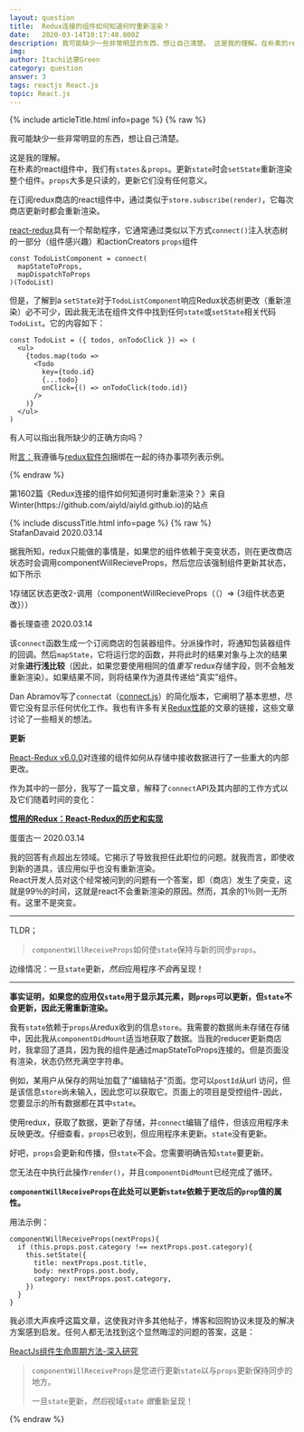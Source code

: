 ```yaml
---
layout: question
title:  Redux连接的组件如何知道何时重新渲染？
date:   2020-03-14T10:17:40.000Z
description: 我可能缺少一些非常明显的东西，想让自己清楚。 这是我的理解。在朴素的react组件中，我们有states＆props。更新state时会setSta...
img: 
author: Itachi达蒙Green
category: question
answer: 3
tags: reactjs React.js
topic: React.js
---
```

<div class="article-root">
  <div class="article">
    {% include articleTitle.html info=page %}
    {% raw %}
    <div class="article-content"><p><font style="vertical-align: inherit;"><font style="vertical-align: inherit;">我可能缺少一些非常明显的东西，想让自己清楚。 </font></font></p>

<p><font style="vertical-align: inherit;"><font style="vertical-align: inherit;">这是我的理解。</font></font><br><font style="vertical-align: inherit;"><font style="vertical-align: inherit;">
在朴素的react组件中，我们有</font></font><code>states</code><font style="vertical-align: inherit;"><font style="vertical-align: inherit;">＆</font></font><code>props</code><font style="vertical-align: inherit;"><font style="vertical-align: inherit;">。</font><font style="vertical-align: inherit;">更新</font></font><code>state</code><font style="vertical-align: inherit;"><font style="vertical-align: inherit;">时会</font></font><code>setState</code><font style="vertical-align: inherit;"><font style="vertical-align: inherit;">重新渲染整个组件。</font></font><code>props</code><font style="vertical-align: inherit;"><font style="vertical-align: inherit;">大多是只读的，更新它们没有任何意义。</font></font></p>

<p><font style="vertical-align: inherit;"><font style="vertical-align: inherit;">在订阅redux商店的react组件中，通过类似于</font></font><code>store.subscribe(render)</code><font style="vertical-align: inherit;"><font style="vertical-align: inherit;">，它每次商店更新时都会重新渲染。</font></font></p>

<p><a href="http://google.com" rel="noreferrer"><font style="vertical-align: inherit;"><font style="vertical-align: inherit;">react-redux</font></font></a><font style="vertical-align: inherit;"><font style="vertical-align: inherit;">具有一个帮助</font><font style="vertical-align: inherit;">程序，它通常通过类似以下方式</font></font><code>connect()</code><font style="vertical-align: inherit;"><font style="vertical-align: inherit;">注入状态树的一部分（组件感兴趣）和actionCreators </font></font><code>props</code><font style="vertical-align: inherit;"><font style="vertical-align: inherit;">组件</font></font></p>

<pre class="lang-js prettyprint-override"><code>const TodoListComponent = connect(<font></font>
  mapStateToProps,<font></font>
  mapDispatchToProps<font></font>
)(TodoList)<font></font>
</code></pre>

<p><font style="vertical-align: inherit;"><font style="vertical-align: inherit;">但是，了解到a </font></font><code>setState</code><font style="vertical-align: inherit;"><font style="vertical-align: inherit;">对于</font></font><code>TodoListComponent</code><font style="vertical-align: inherit;"><font style="vertical-align: inherit;">响应Redux状态树更改（重新渲染）</font><font style="vertical-align: inherit;">必不可少</font><font style="vertical-align: inherit;">，因此我无法</font><font style="vertical-align: inherit;">在</font><font style="vertical-align: inherit;">组件文件中</font><font style="vertical-align: inherit;">找到任何</font></font><code>state</code><font style="vertical-align: inherit;"><font style="vertical-align: inherit;">或</font></font><code>setState</code><font style="vertical-align: inherit;"><font style="vertical-align: inherit;">相关代码</font></font><code>TodoList</code><font style="vertical-align: inherit;"><font style="vertical-align: inherit;">。</font><font style="vertical-align: inherit;">它的内容如下：</font></font></p>

<pre class="lang-js prettyprint-override"><code>const TodoList = ({ todos, onTodoClick }) =&gt; (<font></font>
  &lt;ul&gt;<font></font>
    {todos.map(todo =&gt;<font></font>
      &lt;Todo<font></font>
        key={todo.id}<font></font>
        {...todo}<font></font>
        onClick={() =&gt; onTodoClick(todo.id)}<font></font>
      /&gt;<font></font>
    )}<font></font>
  &lt;/ul&gt;<font></font>
)<font></font>
</code></pre>

<p><font style="vertical-align: inherit;"><font style="vertical-align: inherit;">有人可以指出我所缺少的正确方向吗？</font></font></p>

<p><font style="vertical-align: inherit;"><font style="vertical-align: inherit;">附</font></font><a href="https://github.com/reactjs/redux/tree/master/examples/todos/src/containers" rel="noreferrer"><font style="vertical-align: inherit;"><font style="vertical-align: inherit;">言：</font></font></a><font style="vertical-align: inherit;"><font style="vertical-align: inherit;">我遵循与</font><a href="https://github.com/reactjs/redux/tree/master/examples/todos/src/containers" rel="noreferrer"><font style="vertical-align: inherit;">redux软件包</font></a><font style="vertical-align: inherit;">捆绑在一起的待办事项列表示例</font><font style="vertical-align: inherit;">。</font></font></p></div>
    {% endraw %}
  </div>
  <p class="winter_mark">第1602篇《Redux连接的组件如何知道何时重新渲染？》来自Winter(https://github.com/aiyld/aiyld.github.io)的站点</p>
  <div class="discuss-wrapper">
    {% include discussTitle.html info=page %}
    {% raw %}
    <div class="discuss-list">
    <div class="discuss-item">
        <div class="discuss-parent">
          <div class="discuss-meta">
            <span class="discuss-user">StafanDavaid</span>
            <span class="discuss-time">2020.03.14</span>
          </div>
          <div class="discuss-comment"><p><font style="vertical-align: inherit;"><font style="vertical-align: inherit;">据我所知，redux只能做的事情是，如果您的组件依赖于突变状态，则在更改商店状态时会调用componentWillRecieveProps，然后您应该强制组件更新其状态，如下所示</font></font></p>

<p><font style="vertical-align: inherit;"><font style="vertical-align: inherit;">1存储区状态更改2-调用（componentWillRecieveProps（（）=&gt; {3组件状态更改}））</font></font></p></div>
        </div></div><div class="discuss-item">
        <div class="discuss-parent">
          <div class="discuss-meta">
            <span class="discuss-user">番长理查德</span>
            <span class="discuss-time">2020.03.14</span>
          </div>
          <div class="discuss-comment"><p><font style="vertical-align: inherit;"><font style="vertical-align: inherit;">该</font></font><code>connect</code><font style="vertical-align: inherit;"><font style="vertical-align: inherit;">函数生成一个订阅商店的包装器组件。</font><font style="vertical-align: inherit;">分派操作时，将通知包装器组件的回调。</font><font style="vertical-align: inherit;">然后</font></font><code>mapState</code><font style="vertical-align: inherit;"><font style="vertical-align: inherit;">，</font><font style="vertical-align: inherit;">它将运行您的</font><font style="vertical-align: inherit;">函数，并将</font><font style="vertical-align: inherit;">此时的结果对象与上次的结果对象</font></font><strong><font style="vertical-align: inherit;"><font style="vertical-align: inherit;">进行浅比较</font></font></strong><font style="vertical-align: inherit;"><font style="vertical-align: inherit;">（因此，如果您要</font><font style="vertical-align: inherit;">使用相同的值</font></font><em><font style="vertical-align: inherit;"><font style="vertical-align: inherit;">重写</font></font></em><font style="vertical-align: inherit;"><font style="vertical-align: inherit;"> redux存储字段，则不会触发重新渲染）。</font><font style="vertical-align: inherit;">如果结果不同，则将结果作为道具传递给“真实”组件。</font></font></p>

<p><font style="vertical-align: inherit;"><font style="vertical-align: inherit;">Dan Abramov写了</font></font><code>connect</code><font style="vertical-align: inherit;"><font style="vertical-align: inherit;">at（</font></font><a href="https://gist.github.com/gaearon/1d19088790e70ac32ea636c025ba424e" rel="noreferrer"><font style="vertical-align: inherit;"><font style="vertical-align: inherit;">connect.js</font></font></a><font style="vertical-align: inherit;"><font style="vertical-align: inherit;">）的</font><font style="vertical-align: inherit;">简化版本，</font><font style="vertical-align: inherit;">它阐明了基本思想，尽管它没有显示任何优化工作。</font><font style="vertical-align: inherit;">我也有许多有关</font></font><a href="https://github.com/markerikson/react-redux-links/blob/master/react-performance.md#redux-performance" rel="noreferrer"><font style="vertical-align: inherit;"><font style="vertical-align: inherit;">Redux性能</font></font></a><font style="vertical-align: inherit;"><font style="vertical-align: inherit;">的文章的链接，这些文章</font><font style="vertical-align: inherit;">讨论了一些相关的想法。</font></font></p>

<p><strong><font style="vertical-align: inherit;"><font style="vertical-align: inherit;">更新</font></font></strong></p>

<p><a href="https://github.com/reduxjs/react-redux/releases/tag/v6.0.0" rel="noreferrer"><font style="vertical-align: inherit;"><font style="vertical-align: inherit;">React-Redux v6.0.0</font></font></a><font style="vertical-align: inherit;"><font style="vertical-align: inherit;">对连接的组件如何从存储中接收数据进行了一些重大的内部更改。</font></font></p>

<p><font style="vertical-align: inherit;"><font style="vertical-align: inherit;">作为其中的一部分，我写了一篇文章，解释了</font></font><code>connect</code><font style="vertical-align: inherit;"><font style="vertical-align: inherit;">API及其内部的工作方式以及它们随着时间的变化：</font></font></p>

<p><strong><a href="https://blog.isquaredsoftware.com/2018/11/react-redux-history-implementation/" rel="noreferrer"><font style="vertical-align: inherit;"><font style="vertical-align: inherit;">惯用的Redux：React-Redux的历史和实现</font></font></a></strong></p></div>
        </div></div><div class="discuss-item">
        <div class="discuss-parent">
          <div class="discuss-meta">
            <span class="discuss-user">蛋蛋古一</span>
            <span class="discuss-time">2020.03.14</span>
          </div>
          <div class="discuss-comment"><p><font style="vertical-align: inherit;"><font style="vertical-align: inherit;">我的回答有点超出左领域。</font><font style="vertical-align: inherit;">它揭示了导致我担任此职位的问题。</font><font style="vertical-align: inherit;">就我而言，即使收到新的道具，该应用似乎也没有重新渲染。</font></font><br><font style="vertical-align: inherit;"><font style="vertical-align: inherit;">
React开发人员对这个经常被问到的问题有一个答案，即（商店）发生了突变，这就是99％的时间，这就是react不会重新渲染的原因。</font><font style="vertical-align: inherit;">然而，其余的1％则一无所有。</font><font style="vertical-align: inherit;">这里不是突变。</font></font></p>

<hr>

<p><font style="vertical-align: inherit;"><font style="vertical-align: inherit;">TLDR；</font></font></p>

<blockquote>
  <p><code>componentWillReceiveProps</code><font style="vertical-align: inherit;"><font style="vertical-align: inherit;">如何使</font></font><code>state</code><font style="vertical-align: inherit;"><font style="vertical-align: inherit;">保持与新的同步</font></font><code>props</code><font style="vertical-align: inherit;"><font style="vertical-align: inherit;">。</font></font></p>
</blockquote>

<p><font style="vertical-align: inherit;"><font style="vertical-align: inherit;">边缘情况：一旦</font></font><code>state</code><font style="vertical-align: inherit;"><font style="vertical-align: inherit;">更新，</font></font><em><font style="vertical-align: inherit;"><font style="vertical-align: inherit;">然后</font></font></em><font style="vertical-align: inherit;"><font style="vertical-align: inherit;">应用程序</font></font><em><font style="vertical-align: inherit;"><font style="vertical-align: inherit;">不会</font></font></em><font style="vertical-align: inherit;"><font style="vertical-align: inherit;">再呈现！</font></font></p>

<hr>

<p><strong><font style="vertical-align: inherit;"><font style="vertical-align: inherit;">事实证明，如果您的应用仅</font></font><code>state</code><font style="vertical-align: inherit;"><font style="vertical-align: inherit;">用于显示其元素，则</font></font><code>props</code><font style="vertical-align: inherit;"><font style="vertical-align: inherit;">可以更新，但</font></font><code>state</code><font style="vertical-align: inherit;"><font style="vertical-align: inherit;">不会</font><font style="vertical-align: inherit;">更新</font><font style="vertical-align: inherit;">，因此无需重新渲染。</font></font></strong></p>

<p><font style="vertical-align: inherit;"><font style="vertical-align: inherit;">我有</font></font><code>state</code><font style="vertical-align: inherit;"><font style="vertical-align: inherit;">依赖于</font></font><code>props</code><font style="vertical-align: inherit;"><font style="vertical-align: inherit;">从redux收到的信息</font></font><code>store</code><font style="vertical-align: inherit;"><font style="vertical-align: inherit;">。</font><font style="vertical-align: inherit;">我需要的数据尚未存储在存储中，因此我从</font></font><code>componentDidMount</code><font style="vertical-align: inherit;"><font style="vertical-align: inherit;">适当地</font><font style="vertical-align: inherit;">获取了数据</font><font style="vertical-align: inherit;">。</font><font style="vertical-align: inherit;">当我的reducer更新商店时，我拿回了道具，因为我的组件是通过mapStateToProps连接的。</font><font style="vertical-align: inherit;">但是页面没有渲染，状态仍然充满空字符串。</font></font></p>

<p><font style="vertical-align: inherit;"><font style="vertical-align: inherit;">例如，某用户从保存的网址加载了“编辑帖子”页面。</font><font style="vertical-align: inherit;">您可以</font></font><code>postId</code><font style="vertical-align: inherit;"><font style="vertical-align: inherit;">从url </font><font style="vertical-align: inherit;">访问</font><font style="vertical-align: inherit;">，但是该信息</font></font><code>store</code><font style="vertical-align: inherit;"><font style="vertical-align: inherit;">尚未输入，因此您可以获取它。</font><font style="vertical-align: inherit;">页面上的项目是受控组件-因此，您要显示的所有数据都在其中</font></font><code>state</code><font style="vertical-align: inherit;"><font style="vertical-align: inherit;">。</font></font></p>

<p><font style="vertical-align: inherit;"><font style="vertical-align: inherit;">使用redux，获取了数据，更新了存储，并</font></font><code>connect</code><font style="vertical-align: inherit;"><font style="vertical-align: inherit;">编辑</font><font style="vertical-align: inherit;">了组件</font><font style="vertical-align: inherit;">，但该应用程序未反映更改。</font><font style="vertical-align: inherit;">仔细查看，</font></font><code>props</code><font style="vertical-align: inherit;"><font style="vertical-align: inherit;">已收到，但应用程序未更新。</font></font><code>state</code><font style="vertical-align: inherit;"><font style="vertical-align: inherit;">没有更新。</font></font></p>

<p><font style="vertical-align: inherit;"><font style="vertical-align: inherit;">好吧，</font></font><code>props</code><font style="vertical-align: inherit;"><font style="vertical-align: inherit;">会更新和传播，但</font></font><code>state</code><font style="vertical-align: inherit;"><font style="vertical-align: inherit;">不会。</font><font style="vertical-align: inherit;">您需要明确告知</font></font><code>state</code><font style="vertical-align: inherit;"><font style="vertical-align: inherit;">要更新。  </font></font></p>

<p><font style="vertical-align: inherit;"><font style="vertical-align: inherit;">您无法在中执行此操作</font></font><code>render()</code><font style="vertical-align: inherit;"><font style="vertical-align: inherit;">，并且</font></font><code>componentDidMount</code><font style="vertical-align: inherit;"><font style="vertical-align: inherit;">已经完成了循环。</font></font></p>

<p><strong><code>componentWillReceiveProps</code><font style="vertical-align: inherit;"><font style="vertical-align: inherit;">在此处可以更新</font></font><code>state</code><font style="vertical-align: inherit;"><font style="vertical-align: inherit;">依赖于更改后的</font></font><code>prop</code><font style="vertical-align: inherit;"><font style="vertical-align: inherit;">值的</font><font style="vertical-align: inherit;">属性</font><font style="vertical-align: inherit;">。</font></font></strong></p>

<p><font style="vertical-align: inherit;"><font style="vertical-align: inherit;">用法示例：</font></font></p>

<pre><code>componentWillReceiveProps(nextProps){<font></font>
  if (this.props.post.category !== nextProps.post.category){<font></font>
    this.setState({<font></font>
      title: nextProps.post.title,<font></font>
      body: nextProps.post.body,<font></font>
      category: nextProps.post.category,<font></font>
    })<font></font>
  }      <font></font>
}<font></font>
</code></pre>

<p><font style="vertical-align: inherit;"><font style="vertical-align: inherit;">我必须大声疾呼这篇文章，这使我对许多其他帖子，博客和回购协议未提及的解决方案感到启发。</font><font style="vertical-align: inherit;">任何人都无法找到这个显然晦涩的问题的答案，这是：</font></font></p>

<p><a href="https://hackernoon.com/reactjs-component-lifecycle-methods-a-deep-dive-38275d9d13c0" rel="noreferrer"><font style="vertical-align: inherit;"><font style="vertical-align: inherit;">ReactJs组件生命周期方法-深入研究</font></font></a></p>

<blockquote>
  <p><code>componentWillReceiveProps</code><font style="vertical-align: inherit;"><font style="vertical-align: inherit;">是您进行更新</font></font><code>state</code><font style="vertical-align: inherit;"><font style="vertical-align: inherit;">以与</font></font><code>props</code><font style="vertical-align: inherit;"><font style="vertical-align: inherit;">更新</font><font style="vertical-align: inherit;">保持同步的地方</font><font style="vertical-align: inherit;">。</font></font></p>
  
  <p><font style="vertical-align: inherit;"><font style="vertical-align: inherit;">一旦</font></font><code>state</code><font style="vertical-align: inherit;"><font style="vertical-align: inherit;">更新，</font></font><em><font style="vertical-align: inherit;"><font style="vertical-align: inherit;">然后</font></font></em><font style="vertical-align: inherit;"><font style="vertical-align: inherit;">视域</font></font><code>state</code> <em><font style="vertical-align: inherit;"><font style="vertical-align: inherit;">做</font></font></em><font style="vertical-align: inherit;"><font style="vertical-align: inherit;">重新呈现！</font></font></p>
</blockquote></div>
        </div></div>
    </div>
    {% endraw %}
  </div>
<div>
